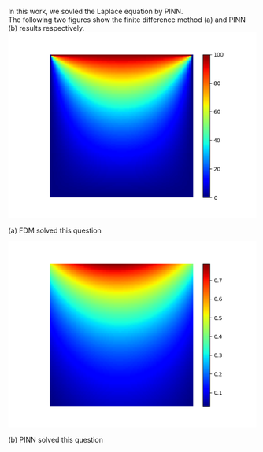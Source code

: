 In this work, we sovled the Laplace equation by PINN.  
The following two figures show the finite difference method (a) and PINN (b) results respectively.
![Image text](https://github.com/ZDauK/PINN-for-2D-Laplace-equation/blob/PINN_main/Numerical_simulation.png)  

(a) FDM solved this question  

![Image text](https://github.com/ZDauK/PINN-for-2D-Laplace-equation/blob/PINN_main/PINN_for_Lap_5000.png)  

(b) PINN solved this question  
